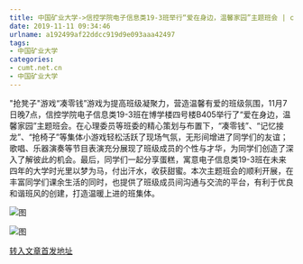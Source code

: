 ```yaml
---
title: 中国矿业大学->信控学院电子信息类19-3班举行“爱在身边，温馨家园”主题班会 | cumt.net.cn
date: 2019-11-11 09:34:46
urlname: a192499af22ddcc919d9e093aaa42497
tags: 
- 中国矿业大学
categories:
- cumt.net.cn
- 中国矿业大学
---
```

"抢凳子"游戏“凑零钱”游戏为提高班级凝聚力，营造温馨有爱的班级氛围，11月7日晚7点，信控学院电子信息类19-3班在博学楼四号楼B405举行了“爱在身边，温馨家园”主题班会。在心理委员等班委的精心策划与布置下，“凑零钱”、“记忆接龙”、“抢椅子”等集体小游戏轻松活跃了现场气氛，无形间增进了同学们的友谊；歌唱、乐器演奏等节目表演充分展现了班级成员的个性与才华，为同学们创造了深入了解彼此的机会。最后，同学们一起分享蛋糕，寓意电子信息类19-3班在未来四年的大学时光里以梦为马，付出汗水，收获甜蜜。本次主题班会的顺利开展，在丰富同学们课余生活的同时，也提供了班级成员间沟通与交流的平台，有利于优良和谐班风的创建，打造温暖上进的班集体。

![图](http://xwzx.cumt.edu.cn/_upload/article/images/2c/41/2cb803534a8586d1dac1e02b1dfd/6ad5f01a-d064-45da-9a4b-4130d6a73b87.png)

![图](http://xwzx.cumt.edu.cn/_upload/article/images/2c/41/2cb803534a8586d1dac1e02b1dfd/d1484380-3fde-4a32-a6b7-4d24eda0117a.png)

[转入文章首发地址](http://xwzx.cumt.edu.cn/5f/89/c523a548745/page.htm)